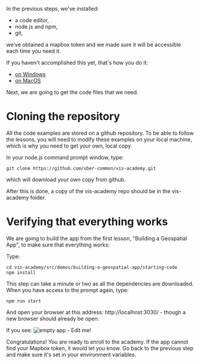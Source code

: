 In the previous steps, we've installed:

- a code editor,
- node.js and npm,
- git,

we've obtained a mapbox token and we made sure it will be accessible each time you need it.

If you haven't accomplished this yet, that's how you do it:

- [on Windows](#/installing-a-coding-environment/installing-tools-windows)
- [on MacOS](#/installing-a-coding-environment/installing-tools-mac)

Next, we are going to get the code files that we need.

# Cloning the repository

All the code examples are stored on a github repository. To be able to follow the lessons, you will need to modify these examples on your local machine, which is why you need to get your own, local copy.

In your node.js command prompt window, type:

```
git clone https://github.com/uber-common/vis-academy.git
```

which will download your own copy from github.

After this is done, a copy of the vis-academy repo should be in the vis-academy folder.

# Verifying that everything works

We are going to build the app from the first lesson, "Building a Geospatial App", to make sure that everything works:

Type:

```
cd vis-academy/src/demos/building-a-geospatial-app/starting-code
npm install
```

This step can take a minute or two as all the dependencies are downloaded. When you have access to the prompt again, type:

```
npm run start
```

And open your browser at this address: http://localhost:3030/ - though a new browser should already be open.

If you see:
![empty app - Edit me!](images/setup/empty-app.png)

Congratulations! You are ready to enroll to the academy.
If the app cannot find your Mapbox token, it would let you know. Go back to the previous step and make sure it's set in your environment variables.
